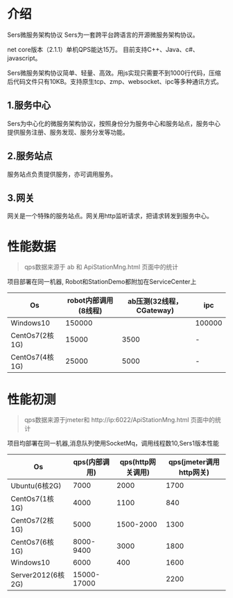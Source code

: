 # 介绍
Sers微服务架构协议
Sers为一套跨平台跨语言的开源微服务架构协议。

net core版本（2.1.1）单机QPS能达15万。
目前支持C++、Java、c#、javascript。

 Sers微服务架构协议简单、轻量、高效。用js实现只需要不到1000行代码，压缩后代码文件只有10KB。支持原生tcp、zmp、websocket、ipc等多种通讯方式。

## 1.服务中心
 Sers为中心化的微服务架构协议，按照身份分为服务中心和服务站点，服务中心提供服务注册、服务发现、服务分发等功能。
 
## 2.服务站点
 服务站点负责提供服务，亦可调用服务。
 
## 3.网关
网关是一个特殊的服务站点。网关用http监听请求，把请求转发到服务中心。


 

# 性能数据 

>qps数据来源于 ab 和 ApiStationMng.html 页面中的统计

项目部署在同一机器, Robot和StationDemo都附加在ServiceCenter上
   
| Os  |  robot内部调用(8线程)   |  ab压测(32线程，CGateway)   | ipc |
| ------------ | ------------ | ------------ | ------------ |
| Windows10 |  150000 | | 100000 |
| CentOs7(2核1G) |15000|3500| - |
| CentOs7(4核1G) |25000|5000| - |


# 性能初测
>qps数据来源于jmeter和 http://ip:6022/ApiStationMng.html 页面中的统计


项目均部署在同一机器,消息队列使用SocketMq，调用线程数10,Sers1版本性能
   
| Os  | qps(内部调用)  | qps(http网关调用)  |qps(jmeter调用http网关)  |
| ------------ | ------------ | ------------ |------------ |
|  Ubuntu(6核2G) | 7000  | 2000 | 1700 |
|  CentOs7(1核1G) | 4000  | 1100 | 840 |
|  CentOs7(2核1G) | 5000  | 1500-2000 | 1300|
|  CentOs7(6核1G) | 8000-9400  | 3000 | 1800 |
| Windows10| 6000 | 400| 1600 |
| Server2012(6核2G)| 15000-17000 |  | 2200 |


 
 
 